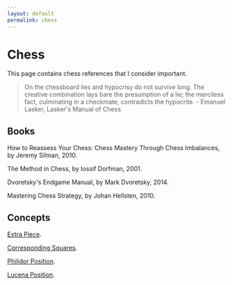```yaml
---
layout: default
permalink: chess
---
```


# Chess

This page contains chess references that I consider important.

> On the chessboard lies and hypocrisy do not survive long. The creative combination lays bare the presumption of a lie; the merciless fact, culminating in a checkmate, contradicts the hypocrite. - Emanuel Lasker, Lasker's Manual of Chess

## Books

How to Reassess Your Chess: Chess Mastery Through Chess Imbalances, by Jeremy Silman, 2010.

The Method in Chess, by Iossif Dorfman, 2001.

Dvoretsky's Endgame Manual, by Mark Dvoretsky, 2014.

Mastering Chess Strategy, by Johan Hellsten, 2010.

## Concepts

[Extra Piece](https://www.chess.com/article/view/an-quotextraquot-piece).

[Corresponding Squares](https://en.wikipedia.org/wiki/Corresponding_squares).

[Philidor Position](https://en.wikipedia.org/wiki/Philidor_position).

[Lucena Position](https://en.wikipedia.org/wiki/Lucena_position).
